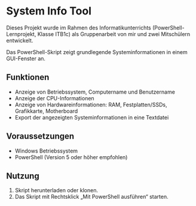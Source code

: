 # System Info Tool

Dieses Projekt wurde im Rahmen des Informatikunterrichts (PowerShell-Lernprojekt, Klasse ITB1c) als Gruppenarbeit von mir und zwei Mitschülern entwickelt.  

Das PowerShell-Skript zeigt grundlegende Systeminformationen in einem GUI-Fenster an.

## Funktionen
- Anzeige von Betriebssystem, Computername und Benutzername
- Anzeige der CPU-Informationen
- Anzeige von Hardwareinformationen: RAM, Festplatten/SSDs, Grafikkarte, Motherboard
- Export der angezeigten Systeminformationen in eine Textdatei

## Voraussetzungen
- Windows Betriebssystem
- PowerShell (Version 5 oder höher empfohlen)

## Nutzung
1. Skript herunterladen oder klonen.
2. Das Skript mit Rechtsklick „Mit PowerShell ausführen“ starten.
